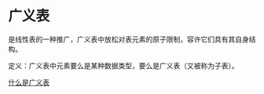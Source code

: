 # 广义表

是线性表的一种推广，广义表中放松对表元素的原子限制，容许它们具有其自身结构。

定义：广义表中元素要么是某种数据类型，要么是广义表（又被称为子表）。

[什么是广义表](http://data.biancheng.net/view/189.html)
